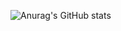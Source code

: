 

![Anurag's GitHub stats](https://github-readme-stats.vercel.app/api?username=heahgo&show_icons=true&theme=radical)
